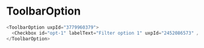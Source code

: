 # ToolbarOption

```javascript
<ToolbarOption uxpId="3779960379">
  <Checkbox id="opt-1" labelText="Filter option 1" uxpId="2452086573" />
</ToolbarOption>
```
